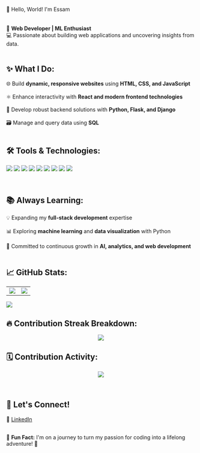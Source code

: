 👋 Hello, World! I'm Essam  
<br>  
🌟 **Web Developer | ML Enthusiast**  
💻 Passionate about building web applications and uncovering insights from data.  
<br>  

## ✨ What I Do:  
🌐 Build **dynamic, responsive websites** using **HTML, CSS, and JavaScript**  <br>  
⚛️ Enhance interactivity with **React and modern frontend technologies**  <br>  
🐍 Develop robust backend solutions with **Python, Flask, and Django**  <br>  
🗃️ Manage and query data using **SQL**  
<br>  

## 🛠️ Tools & Technologies:
<p align="left">
  <img src="https://img.shields.io/badge/Python-3776AB?style=for-the-badge&logo=python&logoColor=white"/>
  <img src="https://img.shields.io/badge/Flask-000000?style=for-the-badge&logo=flask&logoColor=white"/>
  <img src="https://img.shields.io/badge/Django-092E20?style=for-the-badge&logo=django&logoColor=white"/>
  <img src="https://img.shields.io/badge/HTML5-E34F26?style=for-the-badge&logo=html5&logoColor=white"/>
  <img src="https://img.shields.io/badge/CSS3-1572B6?style=for-the-badge&logo=css3&logoColor=white"/>
  <img src="https://img.shields.io/badge/JavaScript-F7DF1E?style=for-the-badge&logo=javascript&logoColor=black"/>
  <img src="https://img.shields.io/badge/React-20232A?style=for-the-badge&logo=react&logoColor=61DAFB"/>
  <img src="https://img.shields.io/badge/SQL-003B57?style=for-the-badge&logo=postgresql&logoColor=white"/>
  <img src="https://img.shields.io/badge/GitHub-181717?style=for-the-badge&logo=github&logoColor=white"/>
</p>  
<br>

## 📚 Always Learning:  
💡 Expanding my **full-stack development** expertise  <br>  
📊 Exploring **machine learning** and **data visualization** with Python  <br>  
🧠 Committed to continuous growth in **AI, analytics, and web development**  
<br>  

## 📈 GitHub Stats:
<table>
  <tr>
    <td>
      <img src="https://github-readme-stats.vercel.app/api?username=essambhatti&show_icons=true&theme=react&hide_title=true" />
    </td>
    <td>
      <img src="https://github-readme-streak-stats.herokuapp.com/?user=essambhatti&theme=react" />
    </td>
  </tr>
</table>

<p align="left">
  <img src="https://github-readme-stats.vercel.app/api/top-langs/?username=essambhatti&layout=compact&theme=react" />
</p>  

## 🔥 Contribution Streak Breakdown:
<p align="center">
  <img src="https://github-readme-streak-stats.herokuapp.com/?user=essambhatti&theme=tokyonight&hide_border=false" />
</p>

## 🗓️ Contribution Activity:
<p align="center">
  <img src="https://github-profile-summary-cards.vercel.app/api/cards/profile-details?username=essambhatti&theme=vue" />
</p>
<br>  

## 🔗 Let's Connect!  
💼 [LinkedIn](https://www.linkedin.com/in/muhammad-essam-bhatti-447b78330/)  
<br>  

🌈 **Fun Fact:** I'm on a journey to turn my passion for coding into a lifelong adventure! 🚀  
